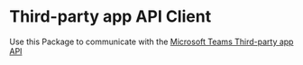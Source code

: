 # Third-party app API Client

Use this Package to communicate with the [Microsoft Teams Third-party app API](https://support.microsoft.com/en-us/office/connect-third-party-devices-to-teams-aabca9f2-47bb-407f-9f9b-81a104a883d6)